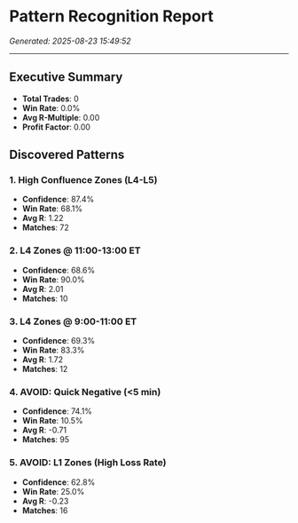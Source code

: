 # Pattern Recognition Report

*Generated: 2025-08-23 15:49:52*

---

## Executive Summary

- **Total Trades**: 0
- **Win Rate**: 0.0%
- **Avg R-Multiple**: 0.00
- **Profit Factor**: 0.00

## Discovered Patterns

### 1. High Confluence Zones (L4-L5)

- **Confidence**: 87.4%
- **Win Rate**: 68.1%
- **Avg R**: 1.22
- **Matches**: 72

### 2. L4 Zones @ 11:00-13:00 ET

- **Confidence**: 68.6%
- **Win Rate**: 90.0%
- **Avg R**: 2.01
- **Matches**: 10

### 3. L4 Zones @ 9:00-11:00 ET

- **Confidence**: 69.3%
- **Win Rate**: 83.3%
- **Avg R**: 1.72
- **Matches**: 12

### 4. AVOID: Quick Negative (<5 min)

- **Confidence**: 74.1%
- **Win Rate**: 10.5%
- **Avg R**: -0.71
- **Matches**: 95

### 5. AVOID: L1 Zones (High Loss Rate)

- **Confidence**: 62.8%
- **Win Rate**: 25.0%
- **Avg R**: -0.23
- **Matches**: 16


